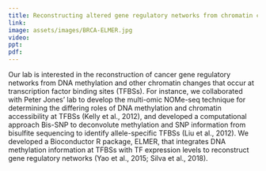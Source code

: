 ```yaml
---
title: Reconstructing altered gene regulatory networks from chromatin changes at cis-regulatory elements
link: 
image: assets/images/BRCA-ELMER.jpg
video: 
ppt: 
pdf: 
---
```


Our lab is interested in the reconstruction of cancer gene regulatory networks from DNA methylation and other chromatin changes that occur at transcription factor binding sites (TFBSs). For instance, we collaborated with Peter Jones’ lab to develop the multi-omic NOMe-seq technique for determining the differing roles of DNA methylation and chromatin accessibility at TFBSs (Kelly et al., 2012), and developed a computational approach Bis-SNP to deconvolute methylation and SNP information from bisulfite sequencing to identify allele-specific TFBSs (Liu et al., 2012). We developed a Bioconductor R package, ELMER, that integrates DNA methylation information at TFBSs with TF expression levels to reconstruct gene regulatory networks (Yao et al., 2015; Silva et al., 2018).

